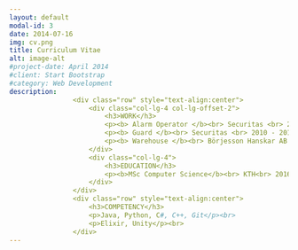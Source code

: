 ```yaml
---
layout: default
modal-id: 3
date: 2014-07-16
img: cv.png
title: Curriculum Vitae
alt: image-alt
#project-date: April 2014
#client: Start Bootstrap
#category: Web Development
description: 
                <div class="row" style="text-align:center">
                    <div class="col-lg-4 col-lg-offset-2">
                        <h3>WORK</h3>
                        <p><b> Alarm Operator </b><br> Securitas <br> 2013 - 2016 </p><br>
                        <p><b> Guard </b><br> Securitas <br> 2010 - 2013 </p><br>
                        <p><b> Warehouse </b><br> Börjesson Hanskar AB <br> 2010 - 2013</p><br>
                    </div>
                    <div class="col-lg-4">
                        <h3>EDUCATION</h3>
                        <p><b>MSc Computer Science</b><br> KTH<br> 2016 - 2021</p><br>
                    </div>
                </div>
                <div class="row" style="text-align:center">
                    <h3>COMPETENCY</h3>
                    <p>Java, Python, C#, C++, Git</p><br>
                    <p>Elixir, Unity</p><br>
                </div>
---
```

